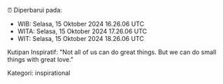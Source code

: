 ⏰ Diperbarui pada:
- WIB: Selasa, 15 Oktober 2024 16.26.06 UTC
- WITA: Selasa, 15 Oktober 2024 17.26.06 UTC
- WIT: Selasa, 15 Oktober 2024 18.26.06 UTC

Kutipan Inspiratif:
"Not all of us can do great things. But we can do small things with great love."


Kategori: inspirational

